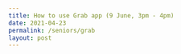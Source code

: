 ```yaml
---
title: How to use Grab app (9 June, 3pm - 4pm)
date: 2021-04-23
permalink: /seniors/grab
layout: post
---
```


